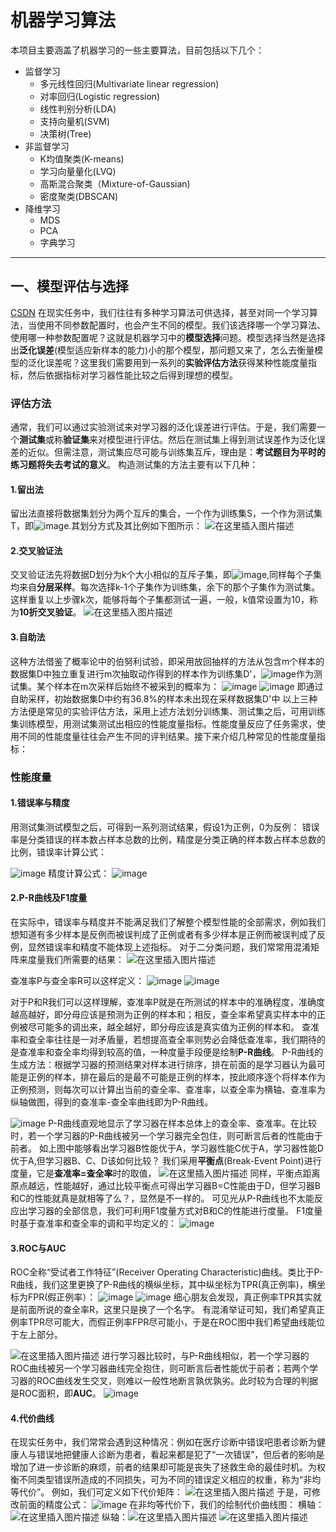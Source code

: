 # 机器学习算法
本项目主要涵盖了机器学习的一些主要算法，目前包括以下几个：

- 监督学习
  * 多元线性回归(Multivariate linear regression)
  * 对率回归(Logistic regression)
  * 线性判别分析(LDA)
  * 支持向量机(SVM)
  * 决策树(Tree)
- 非监督学习
  * K均值聚类(K-means)
  * 学习向量量化(LVQ)
  * 高斯混合聚类（Mixture-of-Gaussian)
  * 密度聚类(DBSCAN)
- 降维学习
  * MDS
  * PCA
  * 字典学习
****
## 一、模型评估与选择
[CSDN](https://blog.csdn.net/Candy__1/article/details/120642985?spm=1001.2014.3001.5501)
在现实任务中，我们往往有多种学习算法可供选择，甚至对同一个学习算法，当使用不同参数配置时，也会产生不同的模型。我们该选择哪一个学习算法、使用哪一种参数配置呢？这就是机器学习中的**模型选择**问题。模型选择当然是选择出**泛化误差**(模型适应新样本的能力)小的那个模型，那问题又来了，怎么去衡量模型的泛化误差呢？这里我们需要用到一系列的**实验评估方法**获得某种性能度量指标，然后依据指标对学习器性能比较之后得到理想的模型。
 ### **评估方法**
 通常，我们可以通过实验测试来对学习器的泛化误差进行评估。于是，我们需要一个**测试集**或称**验证集**来对模型进行评估。然后在测试集上得到测试误差作为泛化误差的近似。但需注意，测试集应尽可能与训练集互斥，理由是：**考试题目为平时的练习题将失去考试的意义**。
 构造测试集的方法主要有以下几种：
 #### 1.留出法
 留出法直接将数据集划分为两个互斥的集合，一个作为训练集S，一个作为测试集T，即![image](https://user-images.githubusercontent.com/89327936/138209753-c0fe1958-39a5-48ed-abc4-b5e78b78dd35.png).其划分方式及其比例如下图所示：
 ![在这里插入图片描述](https://img-blog.csdnimg.cn/50356263cdc14ef0946df7923bb2bf90.png?x-oss-process=image/watermark,type_ZHJvaWRzYW5zZmFsbGJhY2s,shadow_50,text_Q1NETiBAQ2FuZHlfXzE=,size_20,color_FFFFFF,t_70,g_se,x_16)
 #### 2.交叉验证法
 交叉验证法先将数据D划分为k个大小相似的互斥子集，即![image](https://user-images.githubusercontent.com/89327936/138209976-80f6e6f9-9f95-4cfb-bc79-ada654b82dbd.png),同样每个子集均来自**分层采样**。每次选择k-1个子集作为训练集，余下的那个子集作为测试集。这样重复以上步骤k次，能够将每个子集都测试一遍，一般，k值常设置为10，称为**10折交叉验证**。
![在这里插入图片描述](https://img-blog.csdnimg.cn/44ace4ac1e6e43adaa8959ff403305cd.png?x-oss-process=image/watermark,type_ZHJvaWRzYW5zZmFsbGJhY2s,shadow_50,text_Q1NETiBAQ2FuZHlfXzE=,size_20,color_FFFFFF,t_70,g_se,x_16)
  #### 3.自助法
  这种方法借鉴了概率论中的伯努利试验，即采用放回抽样的方法从包含m个样本的数据集D中独立重复进行m次抽取动作得到的样本作为训练集D'，![image](https://user-images.githubusercontent.com/89327936/138210294-e2920978-1f5f-4162-a374-a235b15d651b.png)作为测试集。某个样本在m次采样后始终不被采到的概率为：
 ![image](https://user-images.githubusercontent.com/89327936/138210129-c3f82a4c-6fdd-4097-8a75-0216491b4dda.png)
 ![image](https://user-images.githubusercontent.com/89327936/138210167-c20ecb33-53ea-480b-9855-1965174ac3f3.png)
  即通过自助采样，初始数据集D中约有36.8%的样本未出现在采样数据集D'中
以上三种方法便是常见的实验评估方法，采用上述方法划分训练集、测试集之后，可用训练集训练模型，用测试集测试出相应的性能度量指标。性能度量反应了任务需求，使用不同的性能度量往往会产生不同的评判结果。接下来介绍几种常见的性能度量指标：
   ### **性能度量**
   #### 1.错误率与精度
   用测试集测试模型之后，可得到一系列测试结果，假设1为正例，0为反例：
   错误率是分类错误的样本数占样本总数的比例，精度是分类正确的样本数占样本总数的比例，错误率计算公式：
   
   ![image](https://user-images.githubusercontent.com/89327936/138210468-731b902f-81bf-4edb-a89d-48c202b6d32b.png)
   精度计算公式：
   ![image](https://user-images.githubusercontent.com/89327936/138210493-a02a0a67-2f5e-495f-ba48-b7ad4934db48.png)
   #### 2.P-R曲线及F1度量
   在实际中，错误率与精度并不能满足我们了解整个模型性能的全部需求，例如我们想知道有多少样本是反例而被误判成了正例或者有多少样本是正例而被误判成了反例，显然错误率和精度不能体现上述指标。
   对于二分类问题，我们常常用混淆矩阵来度量我们所需要的结果：
   ![在这里插入图片描述](https://img-blog.csdnimg.cn/210c180afcb641f3ad286753cd2f3736.png)
   
   查准率P与查全率R可以这样定义：
   ![image](https://user-images.githubusercontent.com/89327936/138210615-e7d020b7-c7ee-418a-871d-204901e03212.png)
   ![image](https://user-images.githubusercontent.com/89327936/138210640-4eb8e72f-3301-4885-b252-76f721462983.png)
  
   对于P和R我们可以这样理解，查准率P就是在所测试的样本中的准确程度，准确度越高越好，即分母应该是预测为正例的样本和；相反，查全率希望真实样本中的正例被尽可能多的调出来，越全越好，即分母应该是真实值为正例的样本和。
   查准率和查全率往往是一对矛盾量，若想提高查全率则势必会降低查准率，我们期待的是查准率和查全率均得到较高的值，一种度量手段便是绘制**P-R曲线**。
   P-R曲线的生成方法：根据学习器的预测结果对样本进行排序，排在前面的是学习器认为最可能是正例的样本，排在最后的是最不可能是正例的样本，按此顺序逐个将样本作为正例预测，则每次可以计算出当前的查全率、查准率，以查全率为横轴、查准率为纵轴做图，得到的查准率-查全率曲线即为P-R曲线。
   
   ![image](https://user-images.githubusercontent.com/89327936/138210669-353bf782-6cf3-4926-a1f0-7e07beea8edd.png)
P-R曲线直观地显示了学习器在样本总体上的查全率、查准率。在比较时，若一个学习器的P-R曲线被另一个学习器完全包住，则可断言后者的性能由于前者。
   如上图中能够看出学习器B性能优于A，学习器性能C优于A，学习器性能D优于A,但学习器B、C、D该如何比较？
   我们采用**平衡点**(Break-Event Point)进行度量，它是**查准率=查全率**时的取值，
![在这里插入图片描述](https://img-blog.csdnimg.cn/7d111396c5454374b2d89716fd5b8cca.png?x-oss-process=image/watermark,type_ZHJvaWRzYW5zZmFsbGJhY2s,shadow_50,text_Q1NETiBAQ2FuZHlfXzE=,size_20,color_FFFFFF,t_70,g_se,x_16)
 同样，平衡点距离原点越远，性能越好，通过比较平衡点可得出学习器B=C性能由于D，但学习器B和C的性能就真是就相等了么？，显然是不一样的。
   可见光从P-R曲线也不太能反应出学习器的全部信息，我们可利用F1度量方式对B和C的性能进行度量。
   F1度量时基于查准率和查全率的调和平均定义的：
  ![image](https://user-images.githubusercontent.com/89327936/138210893-37a0fe8d-cc4e-4c5e-a550-204bbea3401b.png)
  
   #### 3.ROC与AUC
   ROC全称“受试者工作特征”(Receiver Operating Characteristic)曲线。类比于P-R曲线，我们这里更换了P-R曲线的横纵坐标，其中纵坐标为TPR(真正例率)，横坐标为FPR(假正例率）：
   ![image](https://user-images.githubusercontent.com/89327936/138210912-efa31f61-2b38-4e3e-b2c5-f1ddf33c09cc.png)
   ![image](https://user-images.githubusercontent.com/89327936/138210937-41391051-28c9-4906-955b-03175a2726cd.png)
   细心朋友会发现，真正例率TPR其实就是前面所说的查全率R，这里只是换了一个名字。
   有混淆举证可知，我们希望真正例率TPR尽可能大，而假正例率FPR尽可能小，于是在ROC图中我们希望曲线能位于左上部分。
   
   ![在这里插入图片描述](https://img-blog.csdnimg.cn/d99161c74ecc42d9a24b0be25a22bd17.png?x-oss-process=image/watermark,type_ZHJvaWRzYW5zZmFsbGJhY2s,shadow_50,text_Q1NETiBAQ2FuZHlfXzE=,size_20,color_FFFFFF,t_70,g_se,x_16)
    进行学习器比较时，与P-R曲线相似，若一个学习器的ROC曲线被另一个学习器曲线完全抱住，则可断言后者性能优于前者；若两个学习器的ROC曲线发生交叉，则难以一般性地断言孰优孰劣。此时较为合理的判据是ROC面积，即**AUC**。
   ![image](https://user-images.githubusercontent.com/89327936/138211063-3fa20ae0-2cf3-4c4c-983a-cb4fac932eba.png)
   #### 4.代价曲线
 在现实任务中，我们常常会遇到这种情况：例如在医疗诊断中错误吧患者诊断为健康人与错误地把健康人诊断为患者，看起来都是犯了“一次错误”，但后者的影响是增加了进一步诊断的麻烦，前者的结果却可能是丧失了拯救生命的最佳时机。为权衡不同类型错误所造成的不同损失，可为不同的错误定义相应的权重，称为“非均等代价”。
 例如，我们可定义如下代价矩阵：
 ![在这里插入图片描述](https://img-blog.csdnimg.cn/24cc2c5fe1ea455ab8907bb385c5a257.png?x-oss-process=image/watermark,type_ZHJvaWRzYW5zZmFsbGJhY2s,shadow_50,text_Q1NETiBAQ2FuZHlfXzE=,size_20,color_FFFFFF,t_70,g_se,x_16)
  于是，可修改前面的精度公式：
   ![image](https://user-images.githubusercontent.com/89327936/138211182-b2600ab5-740b-4ec6-ab3f-273bf91b70bd.png)
  在非均等代价下，我们的绘制代价曲线图：
  横轴：![在这里插入图片描述](https://img-blog.csdnimg.cn/e8f4cdaa56ed4488bdb844bfa66f4b97.png)
  纵轴：![在这里插入图片描述](https://img-blog.csdnimg.cn/f5e3313642b2444dab64de1694bf9a89.png)
  ![在这里插入图片描述](https://img-blog.csdnimg.cn/28a17941eaba43b0bdf933e5821d7a5a.png?x-oss-process=image/watermark,type_ZHJvaWRzYW5zZmFsbGJhY2s,shadow_50,text_Q1NETiBAQ2FuZHlfXzE=,size_20,color_FFFFFF,t_70,g_se,x_16)

